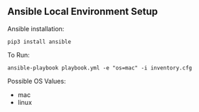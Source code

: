 ## Ansible Local Environment Setup

Ansible installation:

```shell
pip3 install ansible
```

To Run:

```shell
ansible-playbook playbook.yml -e "os=mac" -i inventory.cfg
```

Possible OS Values:
* mac
* linux
